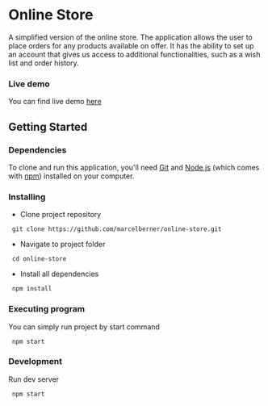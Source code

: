 # Online Store

A simplified version of the online store. The application allows the user to place orders for any products available on offer. It has the ability to set up an account that gives us access to additional functionalities, such as a wish list and order history.

### Live demo
You can find live demo [here](https://online-store-js.web.app)

## Getting Started

### Dependencies

To clone and run this application, you'll need [Git](https://git-scm.com) and [Node.js](https://nodejs.org) (which comes with [npm](https://www.npmjs.com/)) installed on your computer.

### Installing

* Clone project repository
```
 git clone https://github.com/marcelberner/online-store.git
```
* Navigate to project folder
```
 cd online-store
```
* Install all dependencies
```
 npm install
```

### Executing program

You can simply run project by start command

```
 npm start
```

### Development

Run dev server
```
 npm start
```
